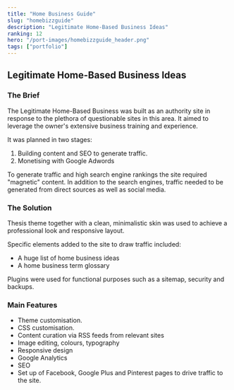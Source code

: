 ```yaml
---
title: "Home Business Guide"
slug: "homebizzguide"
description: "Legitimate Home-Based Business Ideas"
ranking: 12
hero: "/port-images/homebizzguide_header.png"
tags: ["portfolio"]
---
```


## Legitimate Home-Based Business Ideas

### The Brief

The Legitimate Home-Based Business was built as an authority site in response to the plethora of questionable sites in this area. It aimed to leverage the owner's extensive business training and experience.

It was planned in two stages:

1. Building content and SEO to generate traffic.
2. Monetising with Google Adwords

To generate traffic and high search engine rankings the site required "magnetic" content. In addition to the search engines, traffic needed to be generated from direct sources as well as social media.

### The Solution

Thesis theme together with a clean, minimalistic skin was used to achieve a professional look and responsive layout.

Specific elements added to the site to draw traffic included:

- A huge list of home business ideas
- A home business term glossary

Plugins were used for functional purposes such as a sitemap, security and backups.

### Main Features

- Theme customisation.
- CSS customisation.
- Content curation via RSS feeds from relevant sites
- Image editing, colours, typography
- Responsive design
- Google Analytics
- SEO
- Set up of Facebook, Google Plus and Pinterest pages to drive traffic to the site.
